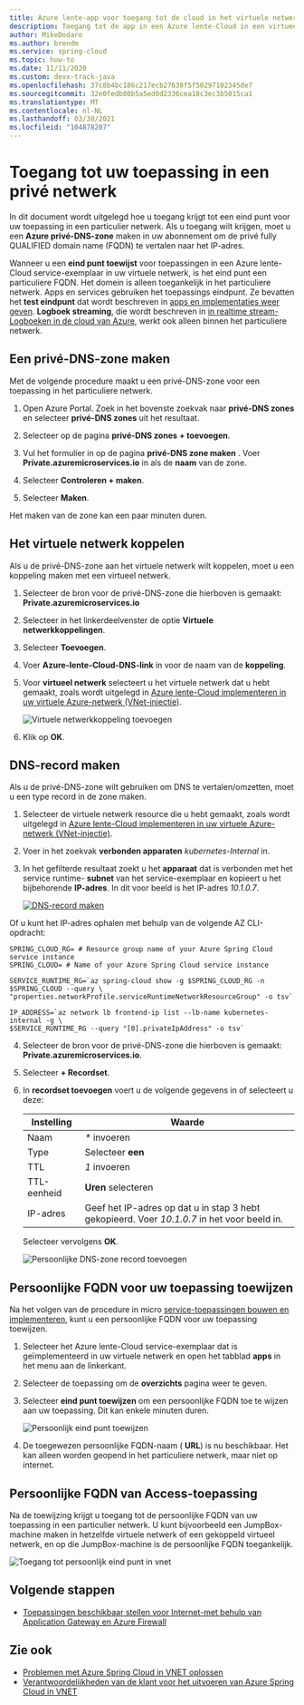 ```yaml
---
title: Azure lente-app voor toegang tot de cloud in het virtuele netwerk
description: Toegang tot de app in een Azure lente-Cloud in een virtueel netwerk.
author: MikeDodaro
ms.author: brendm
ms.service: spring-cloud
ms.topic: how-to
ms.date: 11/11/2020
ms.custom: devx-track-java
ms.openlocfilehash: 37c8b4bc186c217ecb27638f5f50297102345de7
ms.sourcegitcommit: 32e0fedb80b5a5ed0d2336cea18c3ec3b5015ca1
ms.translationtype: MT
ms.contentlocale: nl-NL
ms.lasthandoff: 03/30/2021
ms.locfileid: "104878207"
---
```

# <a name="access-your-application-in-a-private-network"></a>Toegang tot uw toepassing in een privé netwerk

In dit document wordt uitgelegd hoe u toegang krijgt tot een eind punt voor uw toepassing in een particulier netwerk.  Als u toegang wilt krijgen, moet u een **Azure privé-DNS-zone** maken in uw abonnement om de privé fully QUALIFIED domain name (FQDN) te vertalen naar het IP-adres.

Wanneer u een **eind punt toewijst** voor toepassingen in een Azure lente-Cloud service-exemplaar in uw virtuele netwerk, is het eind punt een particuliere FQDN. Het domein is alleen toegankelijk in het particuliere netwerk. Apps en services gebruiken het toepassings eindpunt. Ze bevatten het **test eindpunt** dat wordt beschreven in [apps en implementaties weer geven](spring-cloud-howto-staging-environment.md#view-apps-and-deployments). **Logboek streaming**, die wordt beschreven in [in realtime stream-Logboeken in de cloud van Azure](spring-cloud-howto-log-streaming.md), werkt ook alleen binnen het particuliere netwerk.

## <a name="create-a-private-dns-zone"></a>Een privé-DNS-zone maken

Met de volgende procedure maakt u een privé-DNS-zone voor een toepassing in het particuliere netwerk.

1. Open Azure Portal. Zoek in het bovenste zoekvak naar **privé-DNS zones** en selecteer **privé-DNS zones** uit het resultaat.

2. Selecteer op de pagina **privé-DNS zones** **+ toevoegen**.

3. Vul het formulier in op de pagina **privé-DNS zone maken** . Voer **<span>Private.azuremicroservices.io</span>** in als de **naam** van de zone.

4. Selecteer **Controleren + maken**.

5. Selecteer **Maken**.

Het maken van de zone kan een paar minuten duren.

## <a name="link-the-virtual-network"></a>Het virtuele netwerk koppelen

Als u de privé-DNS-zone aan het virtuele netwerk wilt koppelen, moet u een koppeling maken met een virtueel netwerk.

1. Selecteer de bron voor de privé-DNS-zone die hierboven is gemaakt: **<span>Private.azuremicroservices.io</span>** 

2. Selecteer in het linkerdeelvenster de optie **Virtuele netwerkkoppelingen**.

3. Selecteer **Toevoegen**.

4. Voer **Azure-lente-Cloud-DNS-link** in voor de naam van de **koppeling**.

5. Voor **virtueel netwerk** selecteert u het virtuele netwerk dat u hebt gemaakt, zoals wordt uitgelegd in [Azure lente-Cloud implementeren in uw virtuele Azure-netwerk (VNet-injectie)](spring-cloud-tutorial-deploy-in-azure-virtual-network.md).

    ![Virtuele netwerkkoppeling toevoegen](media/spring-cloud-access-app-vnet/add-virtual-network-link.png)

6. Klik op **OK**.

## <a name="create-dns-record"></a>DNS-record maken

Als u de privé-DNS-zone wilt gebruiken om DNS te vertalen/omzetten, moet u een type record in de zone maken.

1. Selecteer de virtuele netwerk resource die u hebt gemaakt, zoals wordt uitgelegd in [Azure lente-Cloud implementeren in uw virtuele Azure-netwerk (VNet-injectie)](spring-cloud-tutorial-deploy-in-azure-virtual-network.md).

2. Voer in het zoekvak **verbonden apparaten** *kubernetes-Internal* in.

3. In het gefilterde resultaat zoekt u het **apparaat** dat is verbonden met het service runtime- **subnet** van het service-exemplaar en kopieert u het bijbehorende **IP-adres**. In dit voor beeld is het IP-adres *10.1.0.7*.

    [![DNS-record ](media/spring-cloud-access-app-vnet/create-dns-record.png) maken](media/spring-cloud-access-app-vnet/create-dns-record.png)

Of u kunt het IP-adres ophalen met behulp van de volgende AZ CLI-opdracht:

```azurecli
SPRING_CLOUD_RG= # Resource group name of your Azure Spring Cloud service instance
SPRING_CLOUD= # Name of your Azure Spring Cloud service instance

SERVICE_RUNTIME_RG=`az spring-cloud show -g $SPRING_CLOUD_RG -n $SPRING_CLOUD --query \
"properties.networkProfile.serviceRuntimeNetworkResourceGroup" -o tsv`

IP_ADDRESS=`az network lb frontend-ip list --lb-name kubernetes-internal -g \
$SERVICE_RUNTIME_RG --query "[0].privateIpAddress" -o tsv`
```

4. Selecteer de bron voor de privé-DNS-zone die hierboven is gemaakt: **<span>Private.azuremicroservices.io</span>**.

5. Selecteer **+ Recordset**.

6. In **recordset toevoegen** voert u de volgende gegevens in of selecteert u deze:

    |Instelling     |Waarde                                                                      |
    |------------|---------------------------------------------------------------------------|
    |Naam        |*\** invoeren                                                                 |
    |Type        |Selecteer **een**                                                               |
    |TTL         |*1* invoeren                                                                  |
    |TTL-eenheid    |**Uren** selecteren                                                           |
    |IP-adres  |Geef het IP-adres op dat u in stap 3 hebt gekopieerd. Voer *10.1.0.7* in het voor beeld in.    |

    Selecteer vervolgens **OK**.

    ![Persoonlijke DNS-zone record toevoegen](media/spring-cloud-access-app-vnet/private-dns-zone-add-record.png)

## <a name="assign-private-fqdn-for-your-application"></a>Persoonlijke FQDN voor uw toepassing toewijzen

Na het volgen van de procedure in micro [service-toepassingen bouwen en implementeren](spring-cloud-tutorial-deploy-in-azure-virtual-network.md), kunt u een persoonlijke FQDN voor uw toepassing toewijzen.

1. Selecteer het Azure lente-Cloud service-exemplaar dat is geïmplementeerd in uw virtuele netwerk en open het tabblad **apps** in het menu aan de linkerkant.

2. Selecteer de toepassing om de **overzichts** pagina weer te geven.

3. Selecteer **eind punt toewijzen** om een persoonlijke FQDN toe te wijzen aan uw toepassing. Dit kan enkele minuten duren.

    ![Persoonlijk eind punt toewijzen](media/spring-cloud-access-app-vnet/assign-private-endpoint.png)

4. De toegewezen persoonlijke FQDN-naam ( **URL**) is nu beschikbaar. Het kan alleen worden geopend in het particuliere netwerk, maar niet op internet.

## <a name="access-application-private-fqdn"></a>Persoonlijke FQDN van Access-toepassing

Na de toewijzing krijgt u toegang tot de persoonlijke FQDN van uw toepassing in een particulier netwerk. U kunt bijvoorbeeld een JumpBox-machine maken in hetzelfde virtuele netwerk of een gekoppeld virtueel netwerk, en op die JumpBox-machine is de persoonlijke FQDN toegankelijk.

![Toegang tot persoonlijk eind punt in vnet](media/spring-cloud-access-app-vnet/access-private-endpoint.png)

## <a name="next-steps"></a>Volgende stappen

- [Toepassingen beschikbaar stellen voor Internet-met behulp van Application Gateway en Azure Firewall](spring-cloud-expose-apps-gateway-azure-firewall.md)

## <a name="see-also"></a>Zie ook

- [Problemen met Azure Spring Cloud in VNET oplossen](spring-cloud-troubleshooting-vnet.md)
- [Verantwoordelijkheden van de klant voor het uitvoeren van Azure Spring Cloud in VNET](spring-cloud-vnet-customer-responsibilities.md)